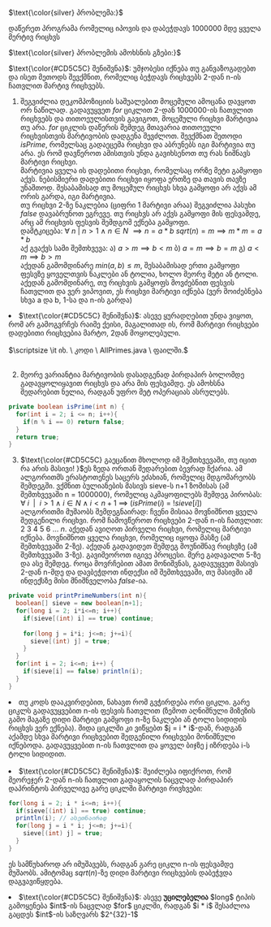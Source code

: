 $\text{\color{silver} პრობლემა:}$

დაწერეთ პროგრამა რომელიც იპოვის და დაბეჭდავს 1000000 მდე ყველა მერტივ რიცხვს


$\text{\color{silver} პრობლემის ამოხსნის გზები:}$

$\text{\color{#CD5C5C}  შენიშვნა}$: უმჯობესი იქნება თუ განვაზოგადებთ და ისეთ მეთოდს შევქმნით, რომელიც ბეჭდავს რიცხვებს 2-დან n-ის ჩათვლით მარტივ რიცხვებს.

1. შეგვიძლია დეკომპოზიციის საშუალებით მოცემული ამოცანა დავყოთ ორ ნაწილად. გადავუყვეთ $for$ ციკლით 2-დან 1000000-ის ჩათვლით რიცხვებს და თითოეულისთვის გავიგოთ, მოცემული რიცხვი მარტივია თუ არა. $for$ ციკლის დაწერის შემდეგ მთავარია თითოეული რიცხვისთვის მარტივობის დადგენა შევძლოთ. შევქმნათ მეთოდი $isPrime$, რომელსაც გადაეცემა რიცხვი და აბრუნებს იგი მარტივია თუ არა. ეს რომ დავწეროთ ამისთვის უნდა გავიხსენოთ თუ რას ნიშნავს მარტივი რიცხვი. <br>
მარტივია ყველა ის დადებითი რიცხვი, რომელსაც ორზე მეტი გამყოფი აქვს. ნებისმიერი დადებითი რიცხვი იყოფა ერთზე და თავის თავზე უნაშთოდ. შესაბამისად თუ მოცემულ რიცხვს სხვა გამყოფი არ აქვს ამ ორის გარდა, იგი მარტივია. <br> 
თუ რიცხვი 2-ზე ნაკლებია (ციფრი 1 მარტივი არაა) შეგვიძლია პასუხი $false$ დავაბრუნოთ ეგრევე. თუ რიცხვს არ აქვს გამყოფი მის ფესვამდე, არც ამ რიცხვის ფესვის შემდგომ ექნება გამყოფი.<br>
დამტკიცება:
$\forall \ n \ |\ n > 1\ \land \ n \in N \ \implies n = a * b$
$sqrt(n) = m \implies m * m = a * b$<br>
აქ გვაქვს სამი შემთხვევა:
ა) $a > m \implies b < m$
ბ) $a = m \implies b = m$
გ) $a < m \implies b > m$ <br>
აქედან გამომდინარე $min(a, b) \le m$,  შესაბამისად ერთი გამყოფი ფესვზე ყოველთვის ნაკლები ან ტოლია, ხოლო მეორე მეტი ან ტოლი. აქედან გამომდინარე, თუ რიცხვის გამყოფს მოვძებნით ფესვის ჩათვლით და ვერ ვიპოვით, ეს რიცხვი მარტივი იქნება (ვერ მოიძებნება სხვა a და b, 1-სა და n-ის გარდა) <br>
<li>
$\text{\color{#CD5C5C}  შენიშვნა}$: ასევე ყურადღებით უნდა ვიყოთ, რომ არ გამოგვრჩეს რაიმე ქეისი, მაგალითად ის, რომ მარტივი რიცხვები დადებითი რიცხვებია მარტო, 2დან მოყოლებული.
</li> <br>
$\scriptsize \it იხ. \ კოდი \ AllPrimes.java \ ფაილში.$ 
<br>
<br>

2. მეორე ვარიანტია მარტივობის დასადგენად პირდაპირ ბოლომდე გადავყოლიყავით რიცხვს და არა მის ფესვამდე. ეს ამოხსნა შედარებით ნელია, რადგან უფრო მეტ ოპერაციას ასრულებს.

```Java
private boolean isPrime(int n) {
  for(int i = 2; i <= n; i++){
    if(n % i == 0) return false; 
  }
  return true;
}
```

3. $\text{\color{#CD5C5C}  გაეცანით მხოლოდ იმ შემთხვევაში, თუ იცით რა არის მასივი! }$ეს ზედა ორთან შედარებით ბევრად ჩქარია. ამ ალგორითმს ერასტოთენეს საცერს ეძახიან, რომელიც მდგომარეობს შემდეგში. ვქმნით ბულიანების მასივს sieve-ს n+1 ზომისას (ამ შემთხვევაში n = 1000000), რომელიც აკმაყოფილებს შემდეგ პირობას: <br>
$\forall \  i \ \ | \ \ i > 1 \ \land \ i \in N \ \land \ i < n+1 \ \implies \ (isPrime(i)\ =\ !sieve[i])$ <br>
ალგორითმი მუშაობს შემდეგნაირად: 
ჩვენი მისიაა მოვნიშნოთ ყველა შედგენილი რიცხვი. რომ ჩამოვწეროთ რიცხვები 2-დან n-ის ჩათვლით: $2\ 3\ 4\ 5\ 6\ \dots \ n$. აქედან ავიღოთ პირველი რიცხვი, რომელიც მარტივი იქნება. მოვნიშნოთ ყველა რიცხვი, რომელიც იყოფა მასზე (ამ შემთხვევაში 2-ზე). აქედან გადავიდეთ შემდეგ მოუნიშნავ რიცხვზე (ამ შემთხვევაში 3-ზე). გავიმეოროთ იგივე პროცესი. მერე გადავალთ 5-ზე და ასე შემდეგ. როცა მოვრჩებით ამათ მონიშვნას, გადავუყვეთ მასივს 2-დან n-მდე და დავბეჭდოთ ინდექსი იმ შემთხვევაში, თუ მასივში ამ ინდექსზე მისი მნიშნველობა $false$-ია.

```Java
private void printPrimeNumbers(int n){
  boolean[] sieve = new boolean[n+1];
  for(long i = 2; i*i<=n; i++){
    if(sieve[(int) i] == true) continue;
    
    for(long j = i*i; j<=n; j+=i){
      sieve[(int) j] = true;
    }
  }
  for(int i = 2; i<=n; i++) {
    if(sieve[i] == false) println(i);
  }
}
```
<li> 
თუ კოდს დააკვირდებით, ნახავთ რომ გვჭირდება ორი ციკლი. გარე ციკლს გადავუყვებით n-ის ფესვის ჩათვლით (ზემოთ აღნიშნული მიზეზის გამო მაგაზე დიდი მარტივი გამყოფი n-ზე ნაკლები ან ტოლი სიდიდის რიცხვს ვერ ექნება). შიდა ციკლში კი ვიწყებთ $j = i * i$-დან, რადგან აქამდე სხვა მარტივი რიცხვებით შედგენილი რიცხვები მონიშნული იქნებოდა. გადავუყვებით n-ის ჩათვლით და ყოველ ბიჯზე j იზრდება i-ს ტოლი სიდიდით.
</li>
<br>
<li> 
$\text{\color{#CD5C5C}  შენიშვნა}$: შეიძლება იფიქროთ, რომ მეორეჯერ 2-დან n-ის ჩათვლით გადაყოლის ნაცვლად პირდაპირ დაპრინტოს პირველივე გარე ციკლში მარტივი რივხვები:
</li> 

```Java
for(long i = 2; i * i<=n; i++){
  if(sieve[(int) i] == true) continue;
  println(i); // ასეთნაირად
  for(long j = i * i; j<=n; j+=i){
    sieve[(int) j] = true;
  }
}
```

ეს სამწუხაროდ არ იმუშავებს, რადგან გარე ციკლი n-ის ფესვამდე მუშაობს. ამიტომაც $sqrt(n)$-ზე დიდი მარტივი რიცხვების დაბეჭვდა დაგვავიწყდება. <br>
<li>
$\text{\color{#CD5C5C}  შენიშვნა}$: ასევე <strong>უცილებელია</strong> $long$ ტიპის გამოყენება $int$-ის ნაცვლად $for$ ციკლში, რადგან $i * i$ შესაძლოა გაცდეს $int$-ის საზღვარს $2^{32}-1$
</li> 
